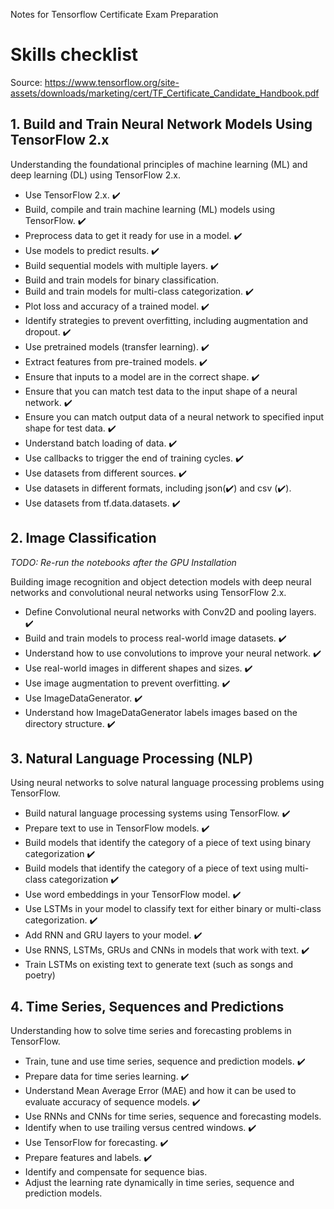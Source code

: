 Notes for Tensorflow Certificate Exam Preparation

# Skills checklist

Source: https://www.tensorflow.org/site-assets/downloads/marketing/cert/TF_Certificate_Candidate_Handbook.pdf

## 1. Build and Train Neural Network Models Using TensorFlow 2.x

Understanding the foundational principles of machine learning (ML) and deep learning (DL) using TensorFlow 2.x.

- Use TensorFlow 2.x. ✔️
- Build, compile and train machine learning (ML) models using TensorFlow. ✔️
- Preprocess data to get it ready for use in a model. ✔️
- Use models to predict results. ✔️
- Build sequential models with multiple layers. ✔️
- Build and train models for binary classification.
- Build and train models for multi-class categorization. ✔️
- Plot loss and accuracy of a trained model. ✔️
- Identify strategies to prevent overfitting, including augmentation and dropout. ✔️  
- Use pretrained models (transfer learning). ✔️  
- Extract features from pre-trained models. ✔️  
- Ensure that inputs to a model are in the correct shape. ✔️
- Ensure that you can match test data to the input shape of a neural network. ✔️
- Ensure you can match output data of a neural network to specified input shape for test data. ✔️
- Understand batch loading of data. ✔️  
- Use callbacks to trigger the end of training cycles. ✔️
- Use datasets from different sources. ✔️  
- Use datasets in different formats, including json(✔️) and csv (✔️).
- Use datasets from tf.data.datasets. ✔️

## 2. Image Classification

_TODO: Re-run the notebooks after the GPU Installation_  

Building image recognition and object detection models with deep neural networks and convolutional neural networks using TensorFlow 2.x. 

- Define Convolutional neural networks with Conv2D and pooling layers. ✔️  
- Build and train models to process real-world image datasets. ✔️  
- Understand how to use convolutions to improve your neural network. ✔️
- Use real-world images in different shapes and sizes. ✔️  
- Use image augmentation to prevent overfitting. ✔️  
- Use ImageDataGenerator. ✔️  
- Understand how ImageDataGenerator labels images based on the directory structure. ✔️  

## 3. Natural Language Processing (NLP)

Using neural networks to solve natural language processing problems using TensorFlow.

- Build natural language processing systems using TensorFlow. ✔️  
- Prepare text to use in TensorFlow models. ✔️  
- Build models that identify the category of a piece of text using binary categorization ✔️
- Build models that identify the category of a piece of text using multi-class categorization ✔️ 
- Use word embeddings in your TensorFlow model. ✔️
- Use LSTMs in your model to classify text for either binary or multi-class categorization. ✔️  
- Add RNN and GRU layers to your model. ✔️  
- Use RNNS, LSTMs, GRUs and CNNs in models that work with text. ✔️  
- Train LSTMs on existing text to generate text (such as songs and poetry)

## 4. Time Series, Sequences and Predictions

Understanding how to solve time series and forecasting problems in TensorFlow. 

- Train, tune and use time series, sequence and prediction models. ✔️
- Prepare data for time series learning. ✔️
- Understand Mean Average Error (MAE) and how it can be used to evaluate accuracy of sequence models. ✔️
- Use RNNs and CNNs for time series, sequence and forecasting models.
- Identify when to use trailing versus centred windows. ✔️
- Use TensorFlow for forecasting.  ✔️  
- Prepare features and labels. ✔️
- Identify and compensate for sequence bias.
- Adjust the learning rate dynamically in time series, sequence and prediction models.

